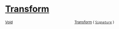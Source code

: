 # [Transform](./RelativeScale-100663789.md)



<sub>[Void](https://docs.microsoft.com/en-us/dotnet/api/System.Void)</sub><img width=200/><sub>[Transform](./RelativeScale-100663789.md) ( [`Signature`](./../../../../Signature.md) )</sub><br>


